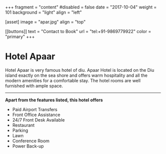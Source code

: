  +++
fragment = "content"
#disabled = false
date = "2017-10-04"
weight = 101
background = "light"
align = "left"

[asset]
  image = "apar.jpg"
  align = "top"

 [[buttons]]
  text = "Contact to Book"
  url = "tel:+91-9869779922"
  color = "primary"
+++


 # Hotel Apaar
  Hotel Apaar is very famous hotel of diu. Apaar Hotel is located on the Diu island exactly on the sea shore and offers warm hospitality and all the modern amenities for a comfortable stay. The hotel rooms are well furnished with ample space.
  
  
  
***
**Apart from the features listed, this hotel offers** 
- Paid Airport Transfers
- Front Office Assistance
- 24/7 Front Desk Available
- Restaurant
- Parking
- Lawn
- Conference Room
- Power Back-up